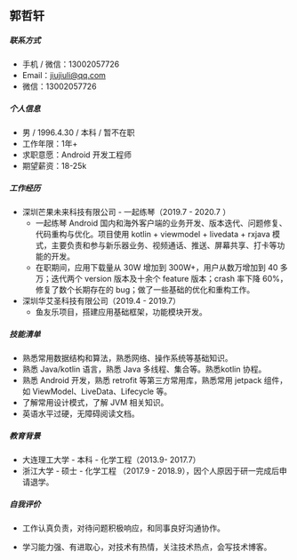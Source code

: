 ## 郭哲轩

##### 联系方式

* 手机 / 微信：13002057726
* Email：jiujiuli@qq.com
* 微信：13002057726

##### 个人信息

* 男 / 1996.4.30 / 本科 / 暂不在职
* 工作年限：1年+
* 求职意愿：Android 开发工程师
* 期望薪资：18-25k

##### 工作经历

* 深圳芒果未来科技有限公司 - 一起练琴（2019.7 - 2020.7 ）
  * 一起练琴 Android 国内和海外客户端的业务开发、版本迭代、问题修复、代码重构与优化。项目使用 kotlin + viewmodel + livedata + rxjava 模式，主要负责和参与新乐器业务、视频通话、推送、屏幕共享、打卡等功能的开发。
  * 在职期间，应用下载量从 30W 增加到 300W+，用户从数万增加到 40 多万；迭代两个 version 版本及十余个 feature 版本；crash 率下降 60%，修复了数个长期存在的 bug；做了一些基础的优化和重构工作。
* 深圳华艾圣科技有限公司（2019.4 - 2019.7）
  * 鱼友乐项目，搭建应用基础框架，功能模块开发。

##### 技能清单

* 熟悉常用数据结构和算法，熟悉网络、操作系统等基础知识。
* 熟悉 Java/kotlin 语言，熟悉 Java 多线程、集合等。熟悉kotlin 协程。
* 熟悉 Android 开发，熟悉 retrofit 等第三方常用库，熟悉常用 jetpack 组件，如 ViewModel、LiveData、Lifecycle 等。
* 了解常用设计模式，了解 JVM 相关知识。
* 英语水平过硬，无障碍阅读文档。

##### 教育背景

* 大连理工大学 - 本科 - 化学工程（2013.9- 2017.7）
* 浙江大学 - 硕士 - 化学工程 （2017.9 - 2018.9），因个人原因于研一完成后申请退学。

##### 自我评价

* 工作认真负责，对待问题积极响应，和同事良好沟通协作。

* 学习能力强、有进取心，对技术有热情，关注技术热点，会写技术博客。